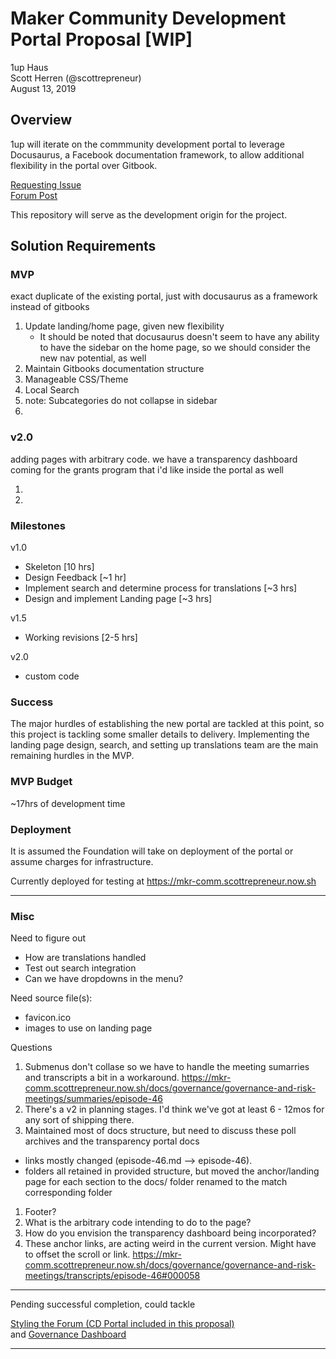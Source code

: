 
# Maker Community Development Portal Proposal [WIP]

1up Haus  
Scott Herren (@scottrepreneur)  
August 13, 2019  

## Overview

1up will iterate on the commmunity development portal to leverage Docusaurus, a Facebook documentation framework, to allow additional flexibility in the portal over Gitbook.

[Requesting Issue](https://github.com/makerdao/community/issues/225)  
[Forum Post](https://forum.makerdao.com/t/wanted-a-docusaurus-setup-to-replace-the-existing-portal/149)

This repository will serve as the development origin for the project.

## Solution Requirements

### MVP
exact duplicate of the existing portal, just with docusaurus as a framework instead of gitbooks

1. Update landing/home page, given new flexibility
   - It should be noted that docusaurus doesn't seem to have any ability to have the sidebar on the home page, so we should consider the new nav potential, as well 
1. Maintain Gitbooks documentation structure
1. Manageable CSS/Theme
1. Local Search
1. note: Subcategories do not collapse in sidebar
1. 

### v2.0

adding pages with arbitrary code. we have a transparency dashboard coming for the grants program that i'd like inside the portal as well

1. 
1. 

### Milestones

v1.0
- Skeleton [10 hrs]
- Design Feedback [~1 hr]
- Implement search and determine process for translations [~3 hrs]
- Design and implement Landing page [~3 hrs]

v1.5
- Working revisions [2-5 hrs]

v2.0
- custom code 

### Success
The major hurdles of establishing the new portal are tackled at this point, so this project is tackling some smaller details to delivery. Implementing the landing page design, search, and setting up translations team are the main remaining hurdles in the MVP.

### MVP Budget

~17hrs of development time

### Deployment

It is assumed the Foundation will take on deployment of the portal or assume charges for infrastructure.

Currently deployed for testing at https://mkr-comm.scottrepreneur.now.sh

---

### Misc

Need to figure out
- How are translations handled
- Test out search integration
- Can we have dropdowns in the menu?

Need source file(s):
- favicon.ico
- images to use on landing page

Questions

1. Submenus don't collase so we have to handle the meeting sumarries and transcripts a bit in a workaround. https://mkr-comm.scottrepreneur.now.sh/docs/governance/governance-and-risk-meetings/summaries/episode-46
1. There's a v2 in planning stages. I'd think we've got at least 6 - 12mos for any sort of shipping there.
1. Maintained most of docs structure, but need to discuss these poll archives and the transparency portal docs
 - links mostly changed (episode-46.md --> episode-46). 
 - folders all retained in provided structure, but moved the anchor/landing page for each section to the docs/ folder renamed to the match corresponding folder
1. Footer?
1. What is the arbitrary code intending to do to the page?
1. How do you envision the transparency dashboard being incorporated?
1. These anchor links, are acting weird in the current version. Might have to offset the scroll or link. https://mkr-comm.scottrepreneur.now.sh/docs/governance/governance-and-risk-meetings/transcripts/episode-46#000058

---

Pending successful completion, could tackle

[Styling the Forum (CD Portal included in this proposal)](
https://forum.makerdao.com/t/wanted-styling-for-this-forum-and-the-community-development-portal/150)  
and
[Governance Dashboard](
https://forum.makerdao.com/t/wanted-a-governance-dashboard/87)

---





